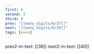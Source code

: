 ```yaml
---
first: 6
second: 3
third: 8
prev: "[[many_digits/6/37]]"
next: "[[many_digits/6/39]]"
tags: [even]
---
```

prev2-in-text: [[36]]
next2-in-text: [[40]]

